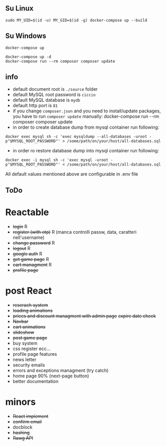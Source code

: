 ## Su Linux

`sudo MY_UID=$(id -u) MY_GID=$(id -g) docker-compose up --build`

## Su Windows

`docker-compose up`

```shell script
docker-compose up -d
docker-compose run --rm composer composer update
```

## info

- default document root is `./source` folder
- default MySQL root password is `ciccio`
- default MySQL database is `mydb`
- default http port is `81`
- if you change `composer.json` and you need to install/update packages, you have to run `composer update` manually: docker-compose run --rm composer composer update
- in order to create database dump from mysql container run following:

```shell script
docker exec mysql sh -c 'exec mysqldump --all-databases -uroot -p"$MYSQL_ROOT_PASSWORD"' > /some/path/on/your/host/all-databases.sql
```

- in order ro restore database dump into mysql container run following:

```shell script
docker exec -i mysql sh -c 'exec mysql -uroot -p"$MYSQL_ROOT_PASSWORD"' < /some/path/on/your/host/all-databases.sql
```

All default values mentioned above are configurable in .env file

## ToDo

# Reactable

- ~~login~~ R
- ~~register (with otp)~~ R (manca controlli passw, data, caratteri nell'username)
- ~~change password~~ R
- ~~logout~~ R
- ~~google auth~~ R
- ~~get game page~~ R
- ~~cart managment~~ R 
- ~~profile page~~ 
# post React

- ~~reserach system~~
- ~~loading animations~~
- ~~prices and discount managment with admin page~~ ~~expire date check~~
- ~~Navbar~~
- ~~cart animations~~
- ~~slideshow~~ 
- ~~post game page~~
- buy system
- css register ecc...
- profile page features
- news letter
- security emails
- errors and exceptions managment (try catch)
- home page 90% (next-page button)
- better documentation

# minors

- ~~React implement~~
- ~~confirm email~~
- docblock
- ~~hashing~~
- ~~Rawg API~~
